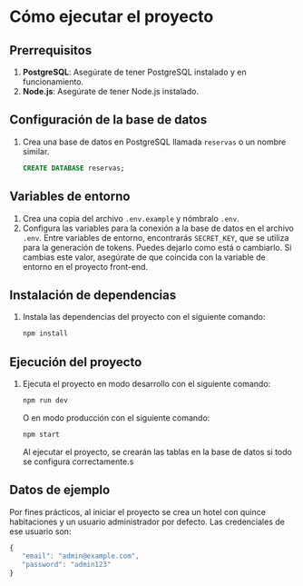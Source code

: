 # Cómo ejecutar el proyecto

## Prerrequisitos

1. **PostgreSQL**: Asegúrate de tener PostgreSQL instalado y en funcionamiento.
2. **Node.js**: Asegúrate de tener Node.js instalado.

## Configuración de la base de datos

1. Crea una base de datos en PostgreSQL llamada `reservas` o un nombre similar.

   ```sql
   CREATE DATABASE reservas;
   ```

## Variables de entorno

1. Crea una copia del archivo `.env.example` y nómbralo `.env`.
2. Configura las variables para la conexión a la base de datos en el archivo `.env`. Entre variables de entorno, encontrarás `SECRET_KEY`, que se utiliza para la generación de tokens. Puedes dejarlo como está o cambiarlo. Si cambias este valor, asegúrate de que coincida con la variable de entorno en el proyecto front-end.

## Instalación de dependencias

1. Instala las dependencias del proyecto con el siguiente comando:

   ```sh
   npm install
   ```

## Ejecución del proyecto

1. Ejecuta el proyecto en modo desarrollo con el siguiente comando:

   ```sh
   npm run dev
   ```

   O en modo producción con el siguiente comando:

   ```sh
   npm start
   ```

   Al ejecutar el proyecto, se crearán las tablas en la base de datos si todo se configura correctamente.s

## Datos de ejemplo

Por fines prácticos, al iniciar el proyecto se crea un hotel con quince habitaciones y un usuario administrador por defecto. Las credenciales de ese usuario son:

```javascript
{
   "email": "admin@example.com",
   "password": "admin123"
}
```
